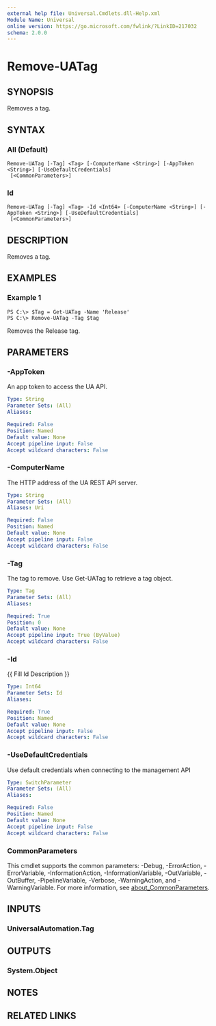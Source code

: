 ```yaml
---
external help file: Universal.Cmdlets.dll-Help.xml
Module Name: Universal
online version: https://go.microsoft.com/fwlink/?LinkID=217032
schema: 2.0.0
---
```


# Remove-UATag

## SYNOPSIS
Removes a tag.

## SYNTAX

### All (Default)
```
Remove-UATag [-Tag] <Tag> [-ComputerName <String>] [-AppToken <String>] [-UseDefaultCredentials]
 [<CommonParameters>]
```

### Id
```
Remove-UATag [-Tag] <Tag> -Id <Int64> [-ComputerName <String>] [-AppToken <String>] [-UseDefaultCredentials]
 [<CommonParameters>]
```

## DESCRIPTION
Removes a tag.

## EXAMPLES

### Example 1
```
PS C:\> $Tag = Get-UATag -Name 'Release' 
PS C:\> Remove-UATag -Tag $tag
```

Removes the Release tag.

## PARAMETERS

### -AppToken
An app token to access the UA API.

```yaml
Type: String
Parameter Sets: (All)
Aliases:

Required: False
Position: Named
Default value: None
Accept pipeline input: False
Accept wildcard characters: False
```

### -ComputerName
The HTTP address of the UA REST API server.

```yaml
Type: String
Parameter Sets: (All)
Aliases: Uri

Required: False
Position: Named
Default value: None
Accept pipeline input: False
Accept wildcard characters: False
```

### -Tag
The tag to remove.
Use Get-UATag to retrieve a tag object.

```yaml
Type: Tag
Parameter Sets: (All)
Aliases:

Required: True
Position: 0
Default value: None
Accept pipeline input: True (ByValue)
Accept wildcard characters: False
```

### -Id
{{ Fill Id Description }}

```yaml
Type: Int64
Parameter Sets: Id
Aliases:

Required: True
Position: Named
Default value: None
Accept pipeline input: False
Accept wildcard characters: False
```

### -UseDefaultCredentials
Use default credentials when connecting to the management API

```yaml
Type: SwitchParameter
Parameter Sets: (All)
Aliases:

Required: False
Position: Named
Default value: None
Accept pipeline input: False
Accept wildcard characters: False
```

### CommonParameters
This cmdlet supports the common parameters: -Debug, -ErrorAction, -ErrorVariable, -InformationAction, -InformationVariable, -OutVariable, -OutBuffer, -PipelineVariable, -Verbose, -WarningAction, and -WarningVariable. For more information, see [about_CommonParameters](http://go.microsoft.com/fwlink/?LinkID=113216).

## INPUTS

### UniversalAutomation.Tag
## OUTPUTS

### System.Object
## NOTES

## RELATED LINKS
